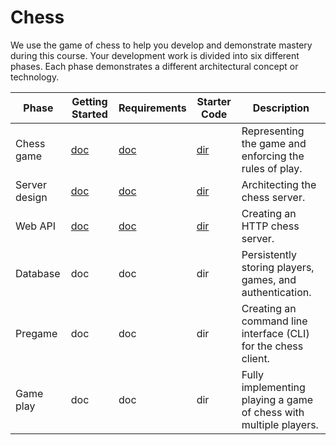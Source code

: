 # Chess

We use the game of chess to help you develop and demonstrate mastery during this course. Your development work is divided into six different phases. Each phase demonstrates a different architectural concept or technology.

| Phase         | Getting Started                         | Requirements                          | Starter Code                      | Description                                                       |
| ------------- | --------------------------------------- | ------------------------------------- | --------------------------------- | ----------------------------------------------------------------- |
| Chess game    | [doc](chess-game/getting-started.md)    | [doc](chess-game/chess-game.md)       | [dir](chess-game/starter-code)    | Representing the game and enforcing the rules of play.            |
| Server design | [doc](server-design/getting-started.md) | [doc](server-design/server-design.md) | [dir](server-design/starter-code) | Architecting the chess server.                                    |
| Web API       | [doc](web-api/getting-started.md)       | [doc](web-api/web-api.md)             | [dir](web-api/starter-code/)      | Creating an HTTP chess server.                                    |
| Database      | doc                                     | doc                                   | dir                               | Persistently storing players, games, and authentication.          |
| Pregame       | doc                                     | doc                                   | dir                               | Creating an command line interface (CLI) for the chess client.    |
| Game play     | doc                                     | doc                                   | dir                               | Fully implementing playing a game of chess with multiple players. |
